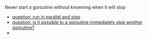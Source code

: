 Never start a goroutine without knowning when it will stop


- [question: run in parallel and stop](https://github.com/chebyrash/promise/issues/23)
- [question: is it possible to a goroutine immediately stop another goroutine?](https://github.com/golang/go/issues/32610#issuecomment-501958267)
- 